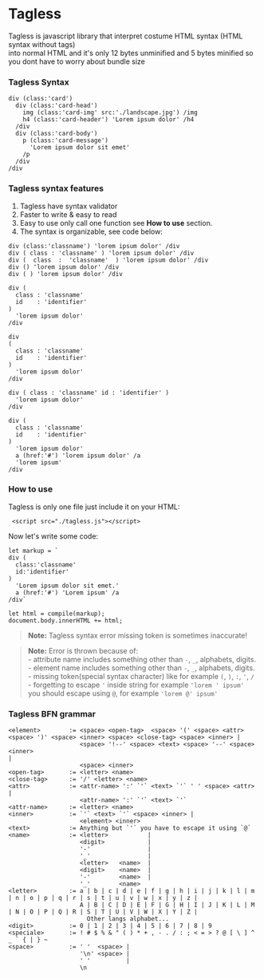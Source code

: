 # Tagless
Tagless is javascript library that interpret costume HTML syntax (HTML syntax without tags)<br> into normal HTML and it's 
only 12 bytes unminified and 5 bytes minified so you dont have to worry about bundle size

### Tagless Syntax 
```
div (class:'card') 
  div (class:'card-head') 
    img (class:'card-img' src:'./landscape.jpg') /img
    h4 (class:'card-header') 'Lorem ipsum dolor' /h4
  /div
  div (class:'card-body') 
    p (class:'card-message') 
      'Lorem ipsum dolor sit emet'
    /p
  /div
/div
```

### Tagless syntax features
1. Tagless have syntax validator
2. Faster to write & easy to read 
3. Easy to use only call one function see **How to use** section. 
4. The syntax is organizable, see code below:

```
div (class:'classname') 'lorem ipsum dolor' /div
div ( class : 'classname' ) 'lorem ipsum dolor' /div
div (  class  :  'classname'  ) 'lorem ipsum dolor' /div
div () 'lorem ipsum dolor' /div
div ( ) 'lorem ipsum dolor' /div
```

```
div ( 
  class : 'classname' 
  id    : 'identifier'
) 
  'lorem ipsum dolor' 
/div
```

```
div 
( 
  class : 'classname' 
  id    : 'identifier'
) 
  'lorem ipsum dolor' 
/div
```

```
div ( class : 'classname' id : 'identifier' ) 
  'lorem ipsum dolor' 
/div
```

```
div ( 
  class : 'classname' 
  id    : 'identifier'
) 
  'lorem ipsum dolor' 
  a (href:'#') 'lorem ipsum dolor' /a
  'lorem ipsum'
/div
```

### How to use
Tagless is only one file just include it on your HTML:
```
 <script src="./tagless.js"></script>
```
Now let's write some code:
```
let markup = `
div ( 
  class:'classname' 
  id:'identifier' 
) 
  'Lorem ipsum dolor sit emet.' 
  a (href:'#') 'Lorem ipsum' /a 
/div`

let html = compile(markup);
document.body.innerHTML += html;
```

> **Note:**
> Tagless syntax error missing token is sometimes inaccurate!

> **Note:**
> Error is thrown because of:<br>
> \- attribute name includes something other than `-`, `_`, alphabets, digits.<br>
> \- element name includes something other than `-`, `_`, alphabets, digits.<br>
> \- missing token(special syntax character) like for example `(`, `)`, `:`, `'`, `/`<br>
> \- forgetting to escape `'` inside string for example `'lorem ' ipsum'`<br>
> you should escape using `@`, for example `'lorem @' ipsum'`


### Tagless BFN grammar 
```
<element>        := <space> <open-tag>  <space> '(' <space> <attr> <space> ')' <space> <inner> <space> <close-tag> <space> <inner> | 
                    <space> '!--' <space> <text> <space> '--' <space> <inner>                                                                     | 
                    <space> <inner>
<open-tag>       := <letter> <name> 
<close-tag>      := '/' <letter> <name>
<attr>           := <attr-name> ':' `'` <text> `'` ' ' <space> <attr> | 
                    <attr-name> ':' `'` <text> `'`
<attr-name>      := <letter> <name>
<inner>          := `'` <text> `'` <space> <inner> |
                    <element> <inner> 
<text>           := Anything but `'` you have to escape it using `@`
<name>           := <letter>           | 
                    <digit>            | 
                    '-'                | 
                    '_'                | 
                    <letter>   <name>  | 
                    <digit>    <name>  | 
                    '-'        <name>  | 
                    '_'        <name>  
<letter>         := a | b | c | d | e | f | g | h | i | j | k | l | m | n | o | p | q | r | s | t | u | v | w | x | y | z |
                    A | B | C | D | E | F | G | H | I | J | K | L | M | N | O | P | Q | R | S | T | U | V | W | X | Y | Z |
                      Other langs alphabet...
<digit>          := 0 | 1 | 2 | 3 | 4 | 5 | 6 | 7 | 8 | 9
<speciale>       := ! # $ % & " ( ) * + , - . / : ; < = > ? @ [ \ ] ^ _ ` { | } ~
<space>          := ' '  <space> | 
                    '\n' <space> | 
                    ' '          | 
                    \n
```
 


  
  
  
  
  
  
  
  
  
  
